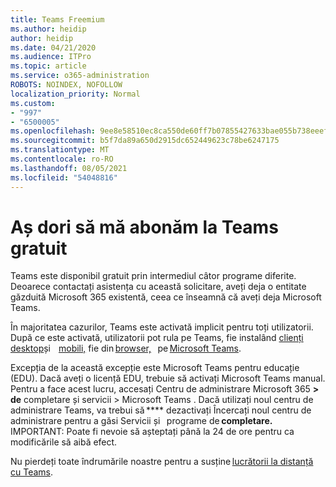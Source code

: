 ```yaml
---
title: Teams Freemium
ms.author: heidip
author: heidip
ms.date: 04/21/2020
ms.audience: ITPro
ms.topic: article
ms.service: o365-administration
ROBOTS: NOINDEX, NOFOLLOW
localization_priority: Normal
ms.custom:
- "997"
- "6500005"
ms.openlocfilehash: 9ee8e58510ec8ca550de60ff7b07855427633bae055b738eeef3e838edd7c609
ms.sourcegitcommit: b5f7da89a650d2915dc652449623c78be6247175
ms.translationtype: MT
ms.contentlocale: ro-RO
ms.lasthandoff: 08/05/2021
ms.locfileid: "54048816"
---
```

# <a name="id-like-to-sign-up-for-teams-for-free"></a>Aș dori să mă abonăm la Teams gratuit

Teams este disponibil gratuit prin intermediul câtor programe diferite. Deoarece contactați asistența cu această solicitare, aveți deja o entitate găzduită Microsoft 365 existentă, ceea ce înseamnă că aveți deja Microsoft Teams.

În majoritatea cazurilor, Teams este activată implicit pentru toți utilizatorii. După ce este activată, utilizatorii pot rula pe Teams, fie instalând [clienți desktop](https://docs.microsoft.com/MicrosoftTeams/get-clients#desktop-client)și    [mobili,](https://docs.microsoft.com/MicrosoftTeams/get-clients#mobile-clients) fie din [browser,](https://dos.microsoft.com/MicrosoftTeams/get-clients#web-client)   pe [Microsoft Teams](https://www.microsoft.com/microsoft-teams/teams-for-work).

Excepția de la această excepție este Microsoft Teams pentru educație (EDU). Dacă aveți o licență EDU, trebuie să activați Microsoft Teams manual. Pentru a face acest lucru, accesați Centru de administrare Microsoft 365 **> de** completare și servicii > Microsoft Teams . Dacă utilizați noul centru de administrare Teams, va trebui să **** dezactivați Încercați noul centru de administrare pentru a găsi Servicii și   programe de **completare.** IMPORTANT: Poate fi nevoie să așteptați până la 24 de ore pentru ca modificările să aibă efect.

Nu pierdeți toate îndrumările noastre pentru a susține [lucrătorii la distanță cu Teams](https://docs.microsoft.com/MicrosoftTeams/support-remote-work-with-teams).
